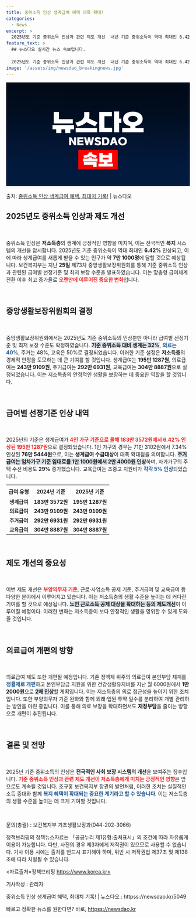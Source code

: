 ```yaml
---
title: 중위소득 인상 생계급여 혜택 대폭 확대!
categories:
  - News
excerpt: >
  2025년도 기준 중위소득 인상과 관련 제도 개선  내년 기준 중위소득이 역대 최대인 6.42% 인상되고 관…
feature_text: >
  ## 뉴스다오 실시간 뉴스 속보입니다.

  2025년도 기준 중위소득 인상과 관련 제도 개선  내년 기준 중위소득이 역대 최대인 6.42% 인상되고 관…
image: '/assets/img/newsdao_breakingnews.jpg'
---
```


![뉴스다오 속보](/assets/img/newsdao_breakingnews.jpg)

<p>출처: <a href="httpss://newsdao.kr/5049" rel="dofollow">중위소득 인상 생계급여 혜택, 최대치 기록!</a> | 뉴스다오</p>

<h2 data-ke-size="size26">2025년도 중위소득 인상과 제도 개선</h2>

<p data-ke-size="size16">&nbsp;</p>

중위소득 인상은 <b>저소득층</b>의 생계에 긍정적인 영향을 미치며, 이는 전국적인 <b>복지</b> 시스템의 개선을 암시합니다. 2025년도 기준 중위소득이 역대 최대인 **6.42%** 인상되고, 이에 따라 생계급여를 새롭게 받을 수 있는 인구가 약 **7만 1000명**에 달할 것으로 예상됩니다. 보건복지부는 지난 **25일** 제73차 중앙생활보장위원회를 통해 기준 중위소득 인상과 관련된 급여별 선정기준 및 최저 보장 수준을 발표하였습니다. 이는 맞춤형 급여체계 전환 이후 최고 증가율로 <b><span style="color: #ee2323;">오랜만에 이루어진 중요한 변화</span></b>입니다.

<p data-ke-size="size16">&nbsp;</p>

<h2 data-ke-size="size26">중앙생활보장위원회의 결정</h2>

<p data-ke-size="size16">&nbsp;</p>

중앙생활보장위원회에서는 2025년도 기준 중위소득의 인상뿐만 아니라 급여별 선정기준 및 최저 보장 수준도 확정하였습니다. <b><span style="background-color: #21538527;">기준 중위소득 대비 생계는 32%</span></b>, <b><span style="color: #1a5490;">의료는 40%</span></b>, 주거는 48%, 교육은 50%로 결정되었습니다. 이러한 기준 설정은 <b>저소득층</b>의 경제적 안정을 도모하는 데 큰 기여를 할 것입니다. 생계급여는 **195만 1287원**, 의료급여는 **243만 9109원**, 주거급여는 **292만 6931원**, 교육급여는 **304만 8887원**으로 설정되었습니다. 이는 저소득층의 안정적인 생활을 보장하는 데 중요한 역할을 할 것입니다.

<p data-ke-size="size16">&nbsp;</p>

<h2 data-ke-size="size26">급여별 선정기준 인상 내역</h2>

<p data-ke-size="size16">&nbsp;</p>

2025년의 기준은 생계급여가 <b><span style="color: #ee2323;">4인 가구 기준으로 올해 183만 3572원에서 6.42% 인상된 195만 1287원</span></b>으로 결정되었습니다. 1인 가구의 경우는 71만 3102원에서 7.34% 인상된 **76만 5444원**으로, 이는 <b>생계급여 수급대상</b>이 대폭 확대됨을 의미합니다. <b><span style="background-color: #21538527;">주거급여는 임차가구 기준 임대료를 1만 1000원에서 2만 4000원 인상</span></b>하며, 자가가구의 주택 수선 비용도 **29%** 증가했습니다. 교육급여는 초중고 지원비가 <b><span style="color: #1a5490;">각각 5% 인상</span></b>되었습니다. 

<table style="width: 100%; border-collapse: collapse;">
  <tr>
    <th style="text-align: center; height: 26px;"><b>급여 유형</b></th>
    <th style="text-align: center; height: 26px;"><b>2024년 기준</b></th>
    <th style="text-align: center; height: 26px;"><b>2025년 기준</b></th>
  </tr>
  <tr>
    <td style="text-align: center; height: 17px;"><b>생계급여</b></td>
    <td style="text-align: center; height: 17px;"><b>183만 3572원</b></td>
    <td style="text-align: center; height: 17px;"><b>195만 1287원</b></td>
  </tr>
  <tr>
    <td style="text-align: center; height: 17px;"><b>의료급여</b></td>
    <td style="text-align: center; height: 17px;"><b>243만 9109원</b></td>
    <td style="text-align: center; height: 17px;"><b>243만 9109원</b></td>
  </tr>
  <tr>
    <td style="text-align: center; height: 17px;"><b>주거급여</b></td>
    <td style="text-align: center; height: 17px;"><b>292만 6931원</b></td>
    <td style="text-align: center; height: 17px;"><b>292만 6931원</b></td>
  </tr>
  <tr>
    <td style="text-align: center; height: 17px;"><b>교육급여</b></td>
    <td style="text-align: center; height: 17px;"><b>304만 8887원</b></td>
    <td style="text-align: center; height: 17px;"><b>304만 8887원</b></td>
  </tr>
</table>

<p data-ke-size="size16">&nbsp;</p>

<h2 data-ke-size="size26">제도 개선의 중요성</h2>

<p data-ke-size="size16">&nbsp;</p>

이번 제도 개선은 <b><span style="color: #ee2323;">부양의무자 기준</span></b>, 근로·사업소득 공제 기준, 주거급여 및 교육급여 등 다양한 분야에서 이루어지고 있습니다. 이는 저소득층의 생활 수준을 높이는 데 커다란 기여를 할 것으로 예상됩니다. <b><span style="background-color: #21538527;">노인 근로소득 공제 대상을 확대하는 등의 제도개선</span></b>이 이루어질 예정이다. 이러한 변화는 저소득층이 보다 안정적인 생활을 영위할 수 있게 도와줄 것입니다.

<p data-ke-size="size16">&nbsp;</p>

<h2 data-ke-size="size26">의료급여 개편의 방향</h2>

<p data-ke-size="size16">&nbsp;</p>

의료급여 제도 또한 개편될 예정입니다. 기존 정액제 위주의 의료급여 본인부담 체계를 <b><span style="color: #1a5490;">정률제로 개편</span></b>하고 본인부담금 지원을 위한 건강생활유지비를 지난 월 6000원에서 **1만 2000원**으로 <b><span style="background-color: #21538527;">2배 인상</span></b>할 계획입니다. 이는 저소득층의 의료 접근성을 높이기 위한 조치입니다. 또한 부양의무자 기준 완화와 함께 외래·입원·투약 일수를 분리하여 개별 관리하는 방안을 마련 중입니다. 이를 통해 의료 보장을 확대하면서도 <b>재정부담</b>을 줄이는 방향으로 개편이 추진됩니다.

<p data-ke-size="size16">&nbsp;</p>

<h2 data-ke-size="size26">결론 및 전망</h2>

<p data-ke-size="size16">&nbsp;</p>

2025년 기준 중위소득의 인상은 <b>전국적인 사회 보장 시스템의 개선</b>을 보여주는 징후입니다. <b><span style="color: #ee2323;">기준 중위소득 인상과 관련 제도 개선이 저소득층에게 미치는 긍정적인 영향</span></b>은 앞으로도 계속될 것입니다. 조규홍 보건복지부 장관의 발언처럼, 이러한 조치는 실질적인 소득 증대와 함께 <b><span style="color: #1a5490;">복지 혜택이 확대되는 중요한 계기라고 할 수 있습니다</span></b>. 이는 저소득층의 생활 수준을 높이는 데 크게 기여할 것입니다.

<p data-ke-size="size16">&nbsp;</p>

문의(총괄) : 보건복지부 기초생활보장과(044-202-3066)

정책브리핑의 정책뉴스자료는 「공공누리 제1유형:출처표시」의 조건에 따라 자유롭게 이용이 가능합니다. 다만, 사진의 경우 제3자에게 저작권이 있으므로 사용할 수 없습니다. 기사 이용 시에는 출처를 반드시 표기해야 하며, 위반 시 저작권법 제37조 및 제138조에 따라 처벌될 수 있습니다. 

<자료출처=정책브리핑 https://www.korea.kr>

기사작성 : 관리자

중위소득 인상 생계급여 혜택, 최대치 기록! | 뉴스다오  : httpss://newsdao.kr/5049 

빠르고 정확한 뉴스를 원한다면? 바로, <a href="httpss://newsdao.kr" rel="dofollow">httpss://newsdao.kr</a>


